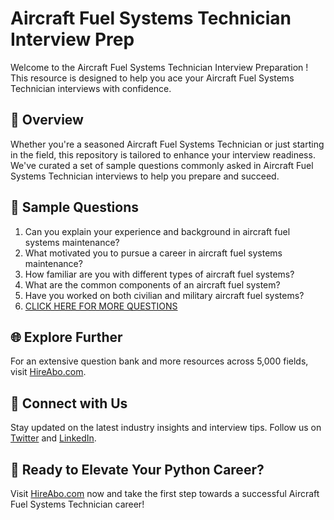 # Aircraft Fuel Systems Technician Interview Prep

Welcome to the Aircraft Fuel Systems Technician Interview Preparation ! This resource is designed to help you ace your Aircraft Fuel Systems Technician interviews with confidence.

## 🚀 Overview

Whether you're a seasoned Aircraft Fuel Systems Technician or just starting in the field, this repository is tailored to enhance your interview readiness. We've curated a set of sample questions commonly asked in Aircraft Fuel Systems Technician interviews to help you prepare and succeed.

## 📝 Sample Questions

1. Can you explain your experience and background in aircraft fuel systems maintenance?
2. What motivated you to pursue a career in aircraft fuel systems maintenance?
3. How familiar are you with different types of aircraft fuel systems?
4. What are the common components of an aircraft fuel system?
5. Have you worked on both civilian and military aircraft fuel systems?
6. [CLICK HERE FOR MORE QUESTIONS](https://hireabo.com/job/14_3_9/Aircraft%20Fuel%20Systems%20Technician)

## 🌐 Explore Further

For an extensive question bank and more resources across 5,000 fields, visit [HireAbo.com](https://www.hireabo.com).

## 📱 Connect with Us

Stay updated on the latest industry insights and interview tips. Follow us on [Twitter](https://twitter.com/hireabo) and [LinkedIn](https://www.linkedin.com/in/hire-abo-3609972a8/).

## 🚀 Ready to Elevate Your Python Career?

Visit [HireAbo.com](https://www.hireabo.com) now and take the first step towards a successful Aircraft Fuel Systems Technician career!